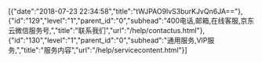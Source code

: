 [{"date":"2018-07-23 22:34:58","title":"tWJPAO9lvS3burKJvQn6JA=="},{"id":"129","level":"1","parent_id":"0","subhead":"400电话,邮箱,在线客服,京东云微信服务号,","title":"联系我们","url":"/help/contactus.html"},{"id":"130","level":"1","parent_id":"0","subhead":"通用服务,VIP服务,","title":"服务内容","url":"/help/servicecontent.html"}]